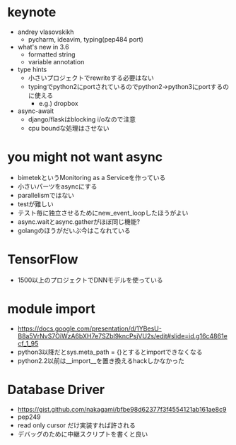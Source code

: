 # keynote

- andrey vlasovskikh
    - pycharm, ideavim, typing(pep484 port)
- what's new in 3.6
    - formatted string
    - variable annotation
- type hints
    - 小さいプロジェクトでrewriteする必要はない
    - typingでpython2にportされているのでpython2->python3にportするのに使える
        - e.g.) dropbox
- async-await
    - django/flaskはblocking i/oなので注意
    - cpu boundな処理はさせない

# you might not want async

- bimetekというMonitoring as a Serviceを作っている
- 小さいパーツをasyncにする
- parallelismではない
- testが難しい
- テスト毎に独立させるためにnew_event_loopしたほうがよい
- async.waitとasync.gatherがほぼ同じ機能?
- golangのほうがだいぶ今はこなれている

# TensorFlow

- 1500以上のプロジェクトでDNNモデルを使っている

# module import

- https://docs.google.com/presentation/d/1YBesU-B8a5VrNvS7OiWzA6bXH7e7SZbl9kncPsjVU2s/edit#slide=id.g16c4861ecf_1_95
- python3以降だとsys.meta_path = {}とするとimportできなくなる
- python2.2以前は__import__を置き換えるhackしかなかった

# Database Driver

- https://gist.github.com/nakagami/bfbe98d62377f3f4554121ab161ae8c9
- pep249
- read only cursor だけ実装すれば許される
- デバッグのために中継スクリプトを書くと良い


